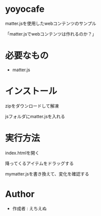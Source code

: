 # yoyocafe
 
matter.jsを使用したwebコンテンツのサンプル

「matter.jsでwebコンテンツは作れるのか？」

# 必要なもの
* matter.js
 
# インストール
zipをダウンロードして解凍

jsフォルダにmatter.jsを入れる
 
# 実行方法
index.htmlを開く

降ってくるアイテムをドラッグする

mymatter.jsを書き換えて、変化を確認する


 
# Author
 
* 作成者 : えちえぬ
 
